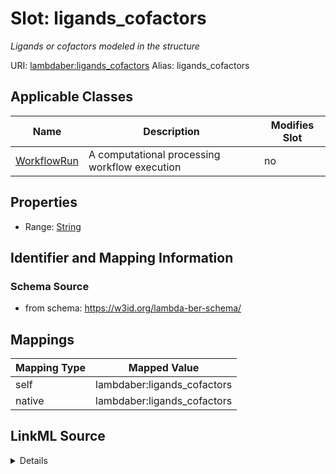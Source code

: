 

# Slot: ligands_cofactors 


_Ligands or cofactors modeled in the structure_





URI: [lambdaber:ligands_cofactors](https://w3id.org/lambda-ber-schema/ligands_cofactors)
Alias: ligands_cofactors

<!-- no inheritance hierarchy -->





## Applicable Classes

| Name | Description | Modifies Slot |
| --- | --- | --- |
| [WorkflowRun](WorkflowRun.md) | A computational processing workflow execution |  no  |






## Properties

* Range: [String](String.md)




## Identifier and Mapping Information






### Schema Source


* from schema: https://w3id.org/lambda-ber-schema/




## Mappings

| Mapping Type | Mapped Value |
| ---  | ---  |
| self | lambdaber:ligands_cofactors |
| native | lambdaber:ligands_cofactors |




## LinkML Source

<details>
```yaml
name: ligands_cofactors
description: Ligands or cofactors modeled in the structure
from_schema: https://w3id.org/lambda-ber-schema/
rank: 1000
alias: ligands_cofactors
owner: WorkflowRun
domain_of:
- WorkflowRun
range: string

```
</details>